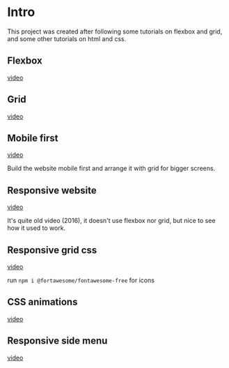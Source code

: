 # Intro

This project was created after following some tutorials on flexbox and grid, and some other tutorials on html and css.

## Flexbox

[video](https://www.youtube.com/watch?v=JJSoEo8JSnc)

## Grid

[video](https://www.youtube.com/watch?v=jV8B24rSN5o)

## Mobile first

[video](https://www.youtube.com/watch?v=M3qBpPw77qo)

Build the website mobile first and arrange it with grid for bigger screens.

## Responsive website

[video](https://www.youtube.com/watch?v=Wm6CUkswsNw)

It's quite old video (2016), it doesn't use flexbox nor grid, but nice to see how it used to work.

## Responsive grid css

[video](https://www.youtube.com/watch?v=moBhzSC455o)

run ```npm i @fortawesome/fontawesome-free``` for icons

## CSS animations

[video](https://www.youtube.com/watch?v=zHUpx90NerM)

## Responsive side menu

[video](https://www.youtube.com/watch?v=wpGNFGqNfdU&disableadblock=1)